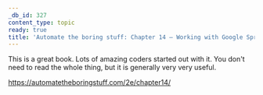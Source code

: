 ```yaml
---
_db_id: 327
content_type: topic
ready: true
title: 'Automate the boring stuff: Chapter 14 – Working with Google Spreadsheets'
---
```


This is a great book. Lots of amazing coders started out with it. You don't need to read the whole thing, but it is generally very very useful.

https://automatetheboringstuff.com/2e/chapter14/